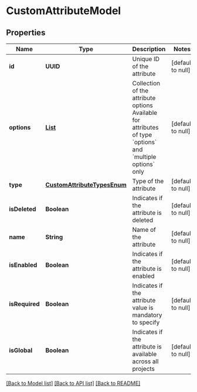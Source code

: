 # CustomAttributeModel
## Properties

| Name | Type | Description | Notes |
|------------ | ------------- | ------------- | -------------|
| **id** | **UUID** | Unique ID of the attribute | [default to null] |
| **options** | [**List**](CustomAttributeOptionModel.md) | Collection of the attribute options     Available for attributes of type &#x60;options&#x60; and &#x60;multiple options&#x60; only | [default to null] |
| **type** | [**CustomAttributeTypesEnum**](CustomAttributeTypesEnum.md) | Type of the attribute | [default to null] |
| **isDeleted** | **Boolean** | Indicates if the attribute is deleted | [default to null] |
| **name** | **String** | Name of the attribute | [default to null] |
| **isEnabled** | **Boolean** | Indicates if the attribute is enabled | [default to null] |
| **isRequired** | **Boolean** | Indicates if the attribute value is mandatory to specify | [default to null] |
| **isGlobal** | **Boolean** | Indicates if the attribute is available across all projects | [default to null] |

[[Back to Model list]](../README.md#documentation-for-models) [[Back to API list]](../README.md#documentation-for-api-endpoints) [[Back to README]](../README.md)

